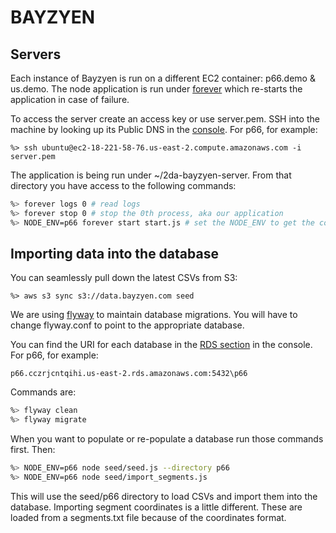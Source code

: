 # BAYZYEN

## Servers

Each instance of Bayzyen is run on a different EC2 container: p66.demo & us.demo. The node application is run under [forever](https://www.npmjs.com/package/forever) which re-starts the application in case of failure.

To access the server create an access key or use server.pem. SSH into the machine by looking up its Public DNS in the [console](https://us-east-2.console.aws.amazon.com/ec2/v2/home?region=us-east-2#Instances:sort=desc:instanceId). For p66, for example:

`%> ssh ubuntu@ec2-18-221-58-76.us-east-2.compute.amazonaws.com -i server.pem`

The application is being run under ~/2da-bayzyen-server. From that directory you have access to the following commands:

```sh
%> forever logs 0 # read logs
%> forever stop 0 # stop the 0th process, aka our application
%> NODE_ENV=p66 forever start start.js # set the NODE_ENV to get the correct database configuration
```

## Importing data into the database

You can seamlessly pull down the latest CSVs from S3:

`%> aws s3 sync s3://data.bayzyen.com seed`

We are using [flyway](https://flywaydb.org) to maintain database migrations. You will have to change flyway.conf to point to the appropriate database.

You can find the URI for each database in the [RDS section](https://us-east-2.console.aws.amazon.com/rds/home?region=us-east-2#dbinstances:) in the console. For p66, for example:

`p66.cczrjcntqihi.us-east-2.rds.amazonaws.com:5432\p66`

Commands are:

```sh
%> flyway clean
%> flyway migrate
```

When you want to populate or re-populate a database run those commands first. Then:

```sh
%> NODE_ENV=p66 node seed/seed.js --directory p66
%> NODE_ENV=p66 node seed/import_segments.js
```

This will use the seed/p66 directory to load CSVs and import them into the database. Importing segment coordinates is a little different. These are loaded from a segments.txt file because of the coordinates format.
